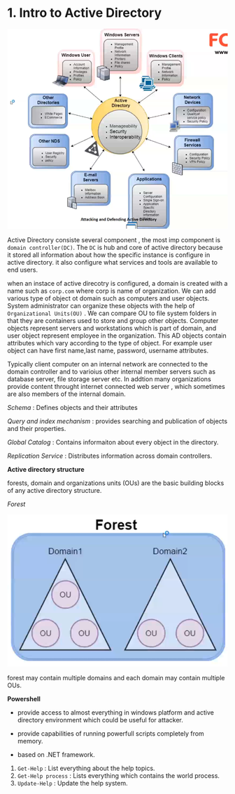 # 1. Intro to Active Directory

![active dir structure](img/activi_dir.png)

Active Directory consiste several component , the most imp component is `domain controller(DC)`. The `DC` is hub and core of active directory because it stored all information about how the specific instance is configure in active directory. it also configure what services and tools are available to end users.

when an instace of active direcotry is configured, a domain is created with a name such as `corp.com` where corp is name of organization. We can add various type of object ot domain such as computers and user objects. System administrator can organize these objects with the help of `Organizational Units(OU)` . We can compare OU to file system folders in that they are containers used to store and group other objects. Computer objects represent servers and workstations which is part of domain, and user object represent employee in the organization. This AD objects contain attributes which vary according to the type of object. For example user object can have first name,last name, password, username attributes.

Typically client computer on an internal network are connected to the domain controller and to varioius other internal member servers such as database server, file storage server etc. In addtion many organizations provide content throught internet connected web server , which sometimes are also members of the internal domain.

*Schema* : Defines objects and their attributes

*Query and index mechanism* : provides searching and publication of objects and their properties.

*Global Catalog* : Contains informaiton about every object in the directory.

*Replication Service* : Distributes information across domain controllers.

**Active directory structure**

forests, domain and organizations units (OUs) are the basic building blocks of any active directory structure.

*Forest* 

![forest](img/forest.png)

forest may contain multiple domains and each domain may contain multiple OUs.

**Powershell**

* provide access to almost everything in windows platform and active directory environment which could be useful for attacker.

* provide capabilities of running powerfull scripts completely from memory.

* based on .NET framework.

1. `Get-Help` : List everything about the help topics. 
2. `Get-Help process` : Lists everything which contains the world process.
3. `Update-Help` : Update the help system.